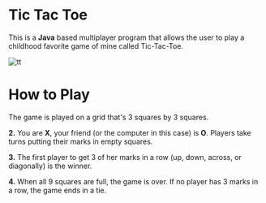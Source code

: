 # Tic Tac Toe

This is a **Java** based multiplayer program that allows the user to play a childhood favorite game of mine called Tic-Tac-Toe.

![tt](https://user-images.githubusercontent.com/89995670/132371114-eba80132-6ef3-4e2b-a878-2963698aba27.PNG)

# How to Play

The game is played on a grid that's 3 squares by 3 squares.

**2.**  You are  **X**, your friend (or the computer in this case) is  **O**. Players take turns putting their marks in empty squares.

**3.**  The first player to get 3 of her marks in a row (up, down, across, or diagonally) is the winner.

**4.**  When all 9 squares are full, the game is over. If no player has 3 marks in a row, the game ends in a tie. 

 
